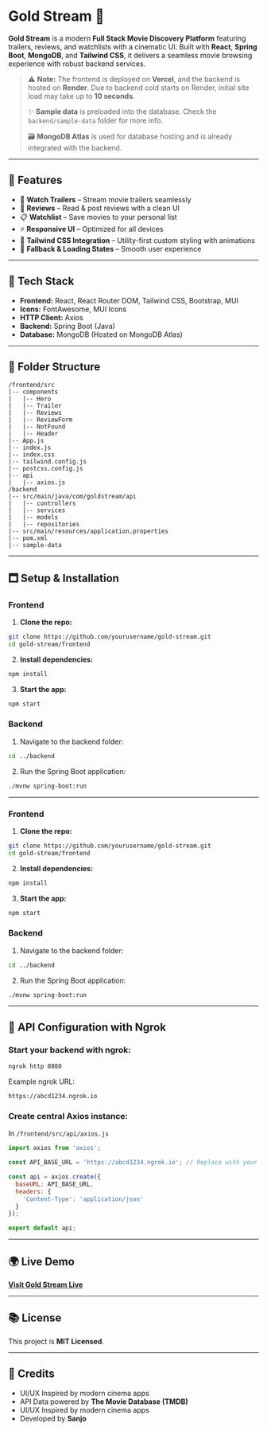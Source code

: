 # Gold Stream 🎼️

**Gold Stream** is a modern **Full Stack Movie Discovery Platform** featuring trailers, reviews, and watchlists with a cinematic UI.
Built with **React**, **Spring Boot**, **MongoDB**, and **Tailwind CSS**, it delivers a seamless movie browsing experience with robust backend services.

> ⚠️ **Note:** The frontend is deployed on **Vercel**, and the backend is hosted on **Render**. Due to backend cold starts on Render, initial site load may take up to **10 seconds**.
>
> ✨ **Sample data** is preloaded into the database. Check the `backend/sample-data` folder for more info.
>
> 🗃️ **MongoDB Atlas** is used for database hosting and is already integrated with the backend.

---

## 🚀 Features

* 🎥 **Watch Trailers** – Stream movie trailers seamlessly
* 📝 **Reviews** – Read & post reviews with a clean UI
* 📋 **Watchlist** – Save movies to your personal list
* ⚡ **Responsive UI** – Optimized for all devices
* 🌈 **Tailwind CSS Integration** – Utility-first custom styling with animations
* 💃 **Fallback & Loading States** – Smooth user experience

---

## 🚧 Tech Stack

* **Frontend:** React, React Router DOM, Tailwind CSS, Bootstrap, MUI
* **Icons:** FontAwesome, MUI Icons
* **HTTP Client:** Axios
* **Backend:** Spring Boot (Java)
* **Database:** MongoDB (Hosted on MongoDB Atlas)

---

## 📁 Folder Structure

```
/frontend/src
|-- components
|   |-- Hero
|   |-- Trailer
|   |-- Reviews
|   |-- ReviewForm
|   |-- NotFound
|   |-- Header
|-- App.js
|-- index.js
|-- index.css
|-- tailwind.config.js
|-- postcss.config.js
|-- api
|   |-- axios.js
/backend
|-- src/main/java/com/goldstream/api
|   |-- controllers
|   |-- services
|   |-- models
|   |-- repositories
|-- src/main/resources/application.properties
|-- pom.xml
|-- sample-data
```

---

## 🗖 Setup & Installation

### Frontend

1. **Clone the repo:**

```bash
git clone https://github.com/yourusername/gold-stream.git
cd gold-stream/frontend
```

2. **Install dependencies:**

```bash
npm install
```

3. **Start the app:**

```bash
npm start
```

### Backend

1. Navigate to the backend folder:

```bash
cd ../backend
```

2. Run the Spring Boot application:

```bash
./mvnw spring-boot:run
```

---

### Frontend

1. **Clone the repo:**

```bash
git clone https://github.com/yourusername/gold-stream.git
cd gold-stream/frontend
```

2. **Install dependencies:**

```bash
npm install
```

3. **Start the app:**

```bash
npm start
```

### Backend

1. Navigate to the backend folder:

```bash
cd ../backend
```

2. Run the Spring Boot application:

```bash
./mvnw spring-boot:run
```

---

## 🌈 API Configuration with Ngrok

### Start your backend with ngrok:

```bash
ngrok http 8080
```

Example ngrok URL:

```
https://abcd1234.ngrok.io
```

### Create central Axios instance:

In `/frontend/src/api/axios.js`

```javascript
import axios from 'axios';

const API_BASE_URL = 'https://abcd1234.ngrok.io'; // Replace with your ngrok URL

const api = axios.create({
  baseURL: API_BASE_URL,
  headers: {
    'Content-Type': 'application/json'
  }
});

export default api;
```

---

## 🌍 Live Demo

[**Visit Gold Stream Live**](https://gold-stream-two.vercel.app/)

---

## 📚 License

This project is **MIT Licensed**.

---

## 🌟 Credits

* UI/UX Inspired by modern cinema apps
* API Data powered by **The Movie Database (TMDB)**
* UI/UX Inspired by modern cinema apps
* Developed by **Sanjo**
